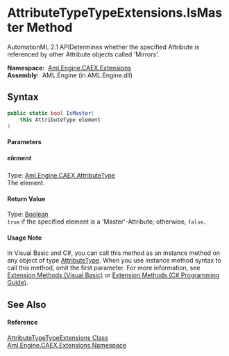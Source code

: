 AttributeTypeTypeExtensions.IsMaster Method
===========================================
AutomationML 2.1 APIDetermines whether the specified Attribute is referenced by other Attribute objects called 'Mirrors'.

  **Namespace:**  [Aml.Engine.CAEX.Extensions][1]  
  **Assembly:**  AML.Engine (in AML.Engine.dll)

Syntax
------

```csharp
public static bool IsMaster(
	this AttributeType element
)
```

#### Parameters

##### *element*
Type: [Aml.Engine.CAEX.AttributeType][2]  
The element.

#### Return Value
Type: [Boolean][3]  
`true` if the specified element is a 'Master'-Attribute; otherwise, `false`. 
#### Usage Note
In Visual Basic and C#, you can call this method as an instance method on any object of type [AttributeType][2]. When you use instance method syntax to call this method, omit the first parameter. For more information, see [Extension Methods (Visual Basic)][4] or [Extension Methods (C# Programming Guide)][5].

See Also
--------

#### Reference
[AttributeTypeTypeExtensions Class][6]  
[Aml.Engine.CAEX.Extensions Namespace][1]  

[1]: ../README.md
[2]: ../../Aml.Engine.CAEX/AttributeType/README.md
[3]: https://docs.microsoft.com/dotnet/api/system.boolean
[4]: https://docs.microsoft.com/dotnet/visual-basic/programming-guide/language-features/procedures/extension-methods
[5]: https://docs.microsoft.com/dotnet/csharp/programming-guide/classes-and-structs/extension-methods
[6]: README.md
[7]: https://www.automationml.org
[8]: ../../icons/logoShade.png